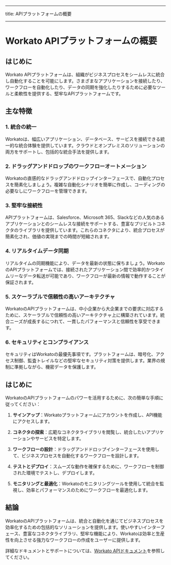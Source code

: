  ---
title: APIプラットフォームの概要

---

# Workato APIプラットフォームの概要

## はじめに

Workato APIプラットフォームは、組織がビジネスプロセスをシームレスに統合し自動化することを可能にします。さまざまなアプリケーションを接続したり、ワークフローを自動化したり、データの同期を強化したりするために必要なツールと柔軟性を提供する、堅牢なAPIプラットフォームです。

## 主な特徴

### 1. **統合の統一**

Workatoは、幅広いアプリケーション、データベース、サービスを接続できる統一的な統合体験を提供しています。クラウドとオンプレミスのソリューションの両方をサポートし、包括的な統合手法を提供します。

### 2. **ドラッグアンドドロップのワークフローオートメーション**

Workatoの直感的なドラッグアンドドロップインターフェースで、自動化プロセスを簡素化しましょう。複雑な自動化シナリオを簡単に作成し、コーディングの必要なしにワークフローを管理できます。

### 3. **堅牢な接続性**

APIプラットフォームは、Salesforce、Microsoft 365、Slackなどの人気のあるアプリケーションとのシームレスな接続をサポートする、豊富なプリビルトコネクタのライブラリを提供しています。これらのコネクタにより、統合プロセスが簡素化され、価値の実現までの時間が短縮されます。

### 4. **リアルタイムデータ同期**

リアルタイムの同期機能により、データを最新の状態に保ちましょう。WorkatoのAPIプラットフォームでは、接続されたアプリケーション間で効率的かつタイムリーなデータ転送が可能であり、ワークフローが最新の情報で動作することが保証されます。

### 5. **スケーラブルで信頼性の高いアーキテクチャ**

WorkatoのAPIプラットフォームは、中小企業から大企業までの要求に対応するために、スケーラブルで信頼性の高いアーキテクチャ上に構築されています。統合ニーズが成長するにつれて、一貫したパフォーマンスと信頼性を享受できます。

### 6. **セキュリティとコンプライアンス**

セキュリティはWorkatoの最優先事項です。プラットフォームは、暗号化、アクセス制御、監査トレイルなどの堅牢なセキュリティ対策を提供します。業界の規制に準拠しながら、機密データを保護します。

## はじめに

WorkatoのAPIプラットフォームのパワーを活用するために、次の簡単な手順に従ってください：

1. **サインアップ**：Workatoプラットフォームにアカウントを作成し、API機能にアクセスします。

2. **コネクタの探索**：広範なコネクタライブラリを閲覧し、統合したいアプリケーションやサービスを特定します。

3. **ワークフローの設計**：ドラッグアンドドロップインターフェースを使用して、ビジネスプロセスを自動化するワークフローを設計します。

4. **テストとデプロイ**：スムーズな動作を確保するために、ワークフローを制御された環境でテストし、デプロイします。

5. **モニタリングと最適化**：Workatoのモニタリングツールを使用して統合を監視し、効率とパフォーマンスのためにワークフローを最適化します。

## 結論

WorkatoのAPIプラットフォームは、統合と自動化を通じてビジネスプロセスを効率化するための包括的なソリューションを提供します。使いやすいインターフェース、豊富なコネクタライブラリ、堅牢な機能により、Workatoは効率と生産性を向上させる強力なワークフローの作成をユーザーに提供します。

詳細なドキュメントとサポートについては、[Workato APIドキュメント](https://developer.workato.com/docs/introduction)を参照してください。